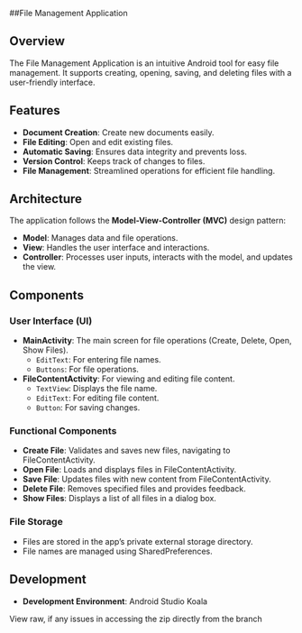 ##File Management Application

## Overview

The File Management Application is an intuitive Android tool for easy file management. It supports creating, opening, saving, and deleting files with a user-friendly interface. 

## Features

- **Document Creation**: Create new documents easily.
- **File Editing**: Open and edit existing files.
- **Automatic Saving**: Ensures data integrity and prevents loss.
- **Version Control**: Keeps track of changes to files.
- **File Management**: Streamlined operations for efficient file handling.

## Architecture

The application follows the **Model-View-Controller (MVC)** design pattern:

- **Model**: Manages data and file operations.
- **View**: Handles the user interface and interactions.
- **Controller**: Processes user inputs, interacts with the model, and updates the view.

## Components

### User Interface (UI)

- **MainActivity**: The main screen for file operations (Create, Delete, Open, Show Files).
  - `EditText`: For entering file names.
  - `Buttons`: For file operations.
- **FileContentActivity**: For viewing and editing file content.
  - `TextView`: Displays the file name.
  - `EditText`: For editing file content.
  - `Button`: For saving changes.

### Functional Components

- **Create File**: Validates and saves new files, navigating to FileContentActivity.
- **Open File**: Loads and displays files in FileContentActivity.
- **Save File**: Updates files with new content from FileContentActivity.
- **Delete File**: Removes specified files and provides feedback.
- **Show Files**: Displays a list of all files in a dialog box.

### File Storage

- Files are stored in the app’s private external storage directory.
- File names are managed using SharedPreferences.

## Development

- **Development Environment**: Android Studio Koala

View raw, if any issues in accessing the zip directly from the branch
